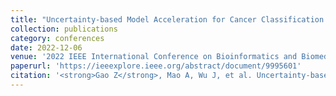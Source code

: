 ```yaml
---
title: "Uncertainty-based Model Acceleration for Cancer Classification in Whole-Slide Images"
collection: publications
category: conferences
date: 2022-12-06
venue: '2022 IEEE International Conference on Bioinformatics and Biomedicine (BIBM)'
paperurl: 'https://ieeexplore.ieee.org/abstract/document/9995601'
citation: '<strong>Gao Z</strong>, Mao A, Wu J, et al. Uncertainty-based Model Acceleration for Cancer Classification in Whole-Slide Images[C]//2022 IEEE International Conference on Bioinformatics and Biomedicine (BIBM). IEEE, 2022: 1534-1538.'
---
```

